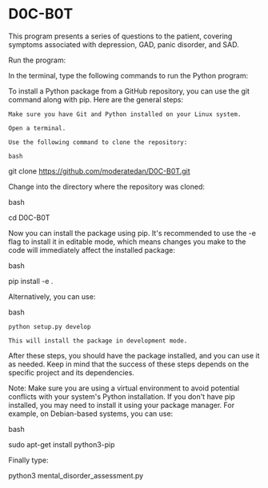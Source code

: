 # D0C-B0T
This program presents a series of questions to the patient, covering symptoms associated with depression, GAD, panic disorder, and SAD.


Run the program: 

In the terminal, type the following commands to run the Python program:

To install a Python package from a GitHub repository, you can use the git command along with pip. Here are the general steps:

    Make sure you have Git and Python installed on your Linux system.

    Open a terminal.

    Use the following command to clone the repository:

    bash

git clone https://github.com/moderatedan/D0C-B0T.git

Change into the directory where the repository was cloned:

bash

cd D0C-B0T

Now you can install the package using pip. It's recommended to use the -e flag to install it in editable mode, which means changes you make to the code will immediately affect the installed package:

bash

pip install -e .

Alternatively, you can use:

bash

    python setup.py develop

    This will install the package in development mode.

After these steps, you should have the package installed, and you can use it as needed. Keep in mind that the success of these steps depends on the specific project and its dependencies.

Note: Make sure you are using a virtual environment to avoid potential conflicts with your system's Python installation. If you don't have pip installed, you may need to install it using your package manager. For example, on Debian-based systems, you can use:

bash

sudo apt-get install python3-pip


Finally type:

python3 mental_disorder_assessment.py
